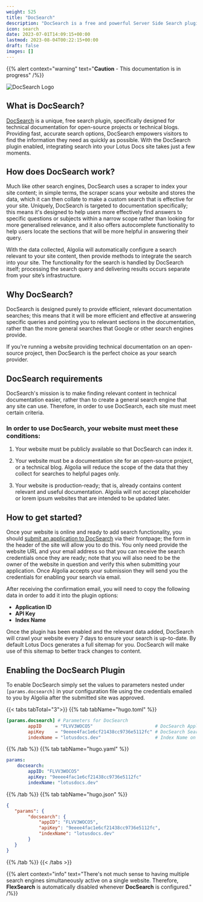 ```yaml
---
weight: 525
title: "DocSearch"
description: "DocSearch is a free and powerful Server Side Search plugin available in Lotus Docs."
icon: search
date: 2023-07-01T14:09:15+00:00
lastmod: 2023-08-04T00:22:15+00:00
draft: false
images: []
---
```


{{% alert context="warning" text="**Caution** - This documentation is in progress" /%}}

![DocSearch Logo](https://res.cloudinary.com/lotuslabs/image/upload/v1691600620/Lotus%20Docs/images/docsearch_logo_mod_bikkhc.svg)

## What is DocSearch?

[DocSearch](https://docsearch.algolia.com/) is a unique, free search plugin, specifically designed for technical documentation for open-source projects or technical blogs. Providing fast, accurate search options, DocSearch empowers visitors to find the information they need as quickly as possible. With the DocSearch plugin enabled, integrating search into your Lotus Docs site takes just a few moments.

## How does DocSearch work?

Much like other search engines, DocSearch uses a scraper to index your site content; in simple terms, the scraper scans your website and stores the data, which it can then collate to make a custom search that is effective for your site. Uniquely, DocSearch is targeted to documentation specifically; this means it's designed to help users more effectively find answers to specific questions or subjects within a narrow scope rather than looking for more generalised relevance, and it also offers autocomplete functionality to help users locate the sections that will be more helpful in answering their query.

With the data collected, Algolia will automatically configure a search relevant to your site content, then provide methods to integrate the search into your site. The functionality for the search is handled by DocSearch itself; processing the search query and delivering results occurs separate from your site’s infrastructure.

## Why DocSearch?

DocSearch is designed purely to provide efficient, relevant documentation searches; this means that it will be more efficient and effective at answering specific queries and pointing you to relevant sections in the documentation, rather than the more general searches that Google or other search engines provide.

If you're running a website providing technical documentation on an open-source project, then DocSearch is the perfect choice as your search provider.

## DocSearch requirements

DocSearch's mission is to make finding relevant content in technical documentation easier, rather than to create a general search engine that any site can use. Therefore, in order to use DocSearch, each site must meet certain criteria.

### In order to use DocSearch, your website must meet these conditions:

1. Your website must be publicly available so that DocSearch can index it.

2. Your website must be a documentation site for an open-source project, or a technical blog. Algolia will reduce the scope of the data that they collect for searches to helpful pages only.

3. Your website is production-ready; that is, already contains content relevant and useful documentation. Algolia will not accept placeholder or lorem ipsum websites that are intended to be updated later.

## How to get started?

Once your website is online and ready to add search functionality, you should [submit an application to DocSearch](https://docsearch.algolia.com/apply/) via their frontpage; the form in the header of the site will allow you to do this. You only need provide the website URL and your email address so that you can receive the search credentials once they are ready; note that you will also need to be the owner of the website in question and verify this when submitting your application. Once Algolia accepts your submission they will send you the credentials for enabling your search via email.

After receiving the confirmation email, you will need to copy the following data in order to add it into the plugin options:

- **Application ID**
- **API Key**
- **Index Name**

Once the plugin has been enabled and the relevant data added, DocSearch will crawl your website every 7 days to ensure your search is up-to-date. By default Lotus Docs generates a full sitemap for you. DocSearch will make use of this sitemap to better track changes to content.

## Enabling the DocSearch Plugin

To enable DocSearch simply set the values to parameters nested under `[params.docsearch]` in your configuration file using the credentials emailed to you by Algolia after the submitted site was approved.

{{< tabs tabTotal="3">}}
{{% tab tabName="hugo.toml" %}}

```toml
[params.docsearch] # Parameters for DocSearch
        appID     = "FLVV3WOCO5"                       # DocSearch Application ID (or set env variable HUGO_PARAM_DOCSEARCH_appID)
        apiKey    = "9eeee4fac1e6cf21438cc9736e5112fc" # DocSearch Search-Only API (Public) Key (or set env variable HUGO_PARAM_DOCSEARCH_apiKey)
        indexName = "lotusdocs.dev"                    # Index Name on which to perform search (or set env variable HUGO_PARAM_DOCSEARCH_indexName)
```

{{% /tab %}}
{{% tab tabName="hugo.yaml" %}}

```yaml
params:
    docsearch:
        appID: "FLVV3WOCO5"
        apiKey: "9eeee4fac1e6cf21438cc9736e5112fc"
        indexName: "lotusdocs.dev"
```

{{% /tab %}}
{{% tab tabName="hugo.json" %}}

```json
{
   "params": {
        "docsearch": {
            "appID": "FLVV3WOCO5",
            "apiKey": "9eeee4fac1e6cf21438cc9736e5112fc",
            "indexName": "lotusdocs.dev"
        }
   }
}
```

{{% /tab %}}
{{< /tabs >}}

{{% alert context="info" text="There's not much sense to having multiple search engines simultaneously active on a single website. Therefore, **FlexSearch** is automatically disabled whenever **DocSearch** is configured." /%}}